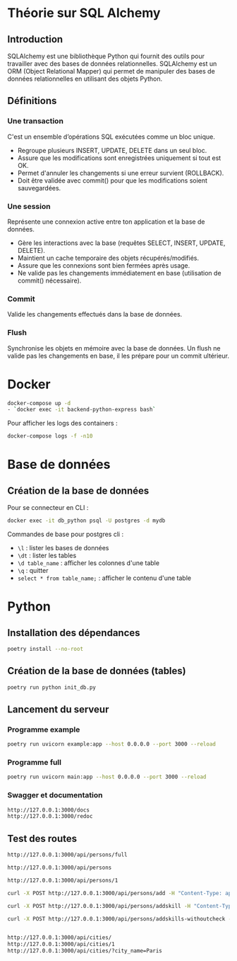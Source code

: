 # Théorie sur SQL Alchemy
## Introduction
SQLAlchemy est une bibliothèque Python qui fournit des outils pour travailler avec des bases de données relationnelles. SQLAlchemy est un ORM (Object Relational Mapper) qui permet de manipuler des bases de données relationnelles en utilisant des objets Python.

## Définitions
### Une transaction
C'est un ensemble d’opérations SQL exécutées comme un bloc unique.
- Regroupe plusieurs INSERT, UPDATE, DELETE dans un seul bloc.
- Assure que les modifications sont enregistrées uniquement si tout est OK.
- Permet d'annuler les changements si une erreur survient (ROLLBACK).
- Doit être validée avec commit() pour que les modifications soient sauvegardées.

### Une session
Représente une connexion active entre ton application et la base de données.
- Gère les interactions avec la base (requêtes SELECT, INSERT, UPDATE, DELETE).
- Maintient un cache temporaire des objets récupérés/modifiés.
- Assure que les connexions sont bien fermées après usage.
- Ne valide pas les changements immédiatement en base (utilisation de commit() nécessaire).

### Commit
Valide les changements effectués dans la base de données.

### Flush
Synchronise les objets en mémoire avec la base de données.
Un flush ne valide pas les changements en base, il les prépare pour un commit ultérieur.

# Docker
```bash
docker-compose up -d
- `docker exec -it backend-python-express bash`
```

Pour afficher les logs des containers :
```bash
docker-compose logs -f -n10
```

# Base de données
## Création de la base de données
Pour se connecteur en CLI : 
```bash
docker exec -it db_python psql -U postgres -d mydb
```

Commandes de base pour postgres cli :
- `\l` : lister les bases de données
- `\dt` : lister les tables
- `\d table_name` : afficher les colonnes d'une table
- `\q` : quitter
- `select * from table_name;` : afficher le contenu d'une table

# Python
## Installation des dépendances
```bash
poetry install --no-root
```

## Création de la base de données (tables)
```bash
poetry run python init_db.py
```

## Lancement du serveur
### Programme example
```bash
poetry run uvicorn example:app --host 0.0.0.0 --port 3000 --reload
```

### Programme full
```bash
poetry run uvicorn main:app --host 0.0.0.0 --port 3000 --reload
```

### Swagger et documentation
```bash
http://127.0.0.1:3000/docs
http://127.0.0.1:3000/redoc
```


## Test des routes
```bash
http://127.0.0.1:3000/api/persons/full

http://127.0.0.1:3000/api/persons

http://127.0.0.1:3000/api/persons/1

curl -X POST http://127.0.0.1:3000/api/persons/add -H "Content-Type: application/json" -d '{"name": "Doe", "age": 30, "city_id": 1}'

curl -X POST http://127.0.0.1:3000/api/persons/addskill -H "Content-Type: application/json" -d '{"person_id": 1, "skill_id": 1}'

curl -X POST http://127.0.0.1:3000/api/persons/addskills-withoutcheck -H "Content-Type: application/json" -d '{"person_id": 1, "skill_id": 1}'


http://127.0.0.1:3000/api/cities/
http://127.0.0.1:3000/api/cities/1
http://127.0.0.1:3000/api/cities/?city_name=Paris
```

